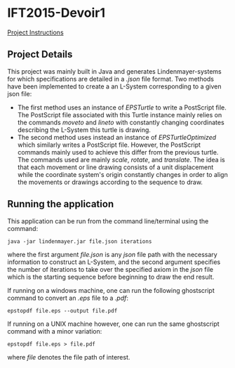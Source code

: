 # IFT2015-Devoir1

[Project Instructions](https://ift2015h21.wordpress.com/2021/02/01/projet-1-planter-un-arbre-dans-lordinateur/#more-136)

## Project Details

This project was mainly built in Java and generates Lindenmayer-systems for
which specifications are detailed in a *.json* file format. Two methods have
been implemented to create a an L-System corresponding to a given json file:

- The first method uses an instance of *EPSTurtle* to write a PostScript file.
The PostScript file associated with this Turtle instance mainly relies on the
commands *moveto* and *lineto* with constantly changing coordinates describing
the L-System this turtle is drawing.
- The second method uses instead an instance of *EPSTurtleOptimized* which
similarly writes a PostScript file. However, the PostScript commands mainly
used to achieve this differ from the previous turtle. The commands used are
mainly *scale*, *rotate*, and *translate*. The idea is that each movement or
line drawing consists of a unit displacement while the coordinate system's
origin constantly changes in order to align the movements or drawings according
to the sequence to draw.

## Running the application

This application can be run from the command line/terminal using the command:
```
java -jar lindenmayer.jar file.json iterations
```
where the first argument *file.json* is any *json* file path with the necessary
information to construct an L-System, and the second argument specifies the
number of iterations to take over the specified axiom in the *json* file which
is the starting sequence before beginning to draw the end result.

If running on a windows machine, one can run the following ghostscript command
to convert an *.eps* file to a *.pdf*:
```
epstopdf file.eps --output file.pdf
```

If running on a UNIX machine however, one can run the same ghostscript command
with a minor variation:
```
epstopdf file.eps > file.pdf
```
where *file* denotes the file path of interest.
